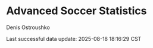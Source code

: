 # Advanced Soccer Statistics
Denis Ostroushko

<!-- gfm -->

Last successful data update: 2025-08-18 18:16:29 CST
